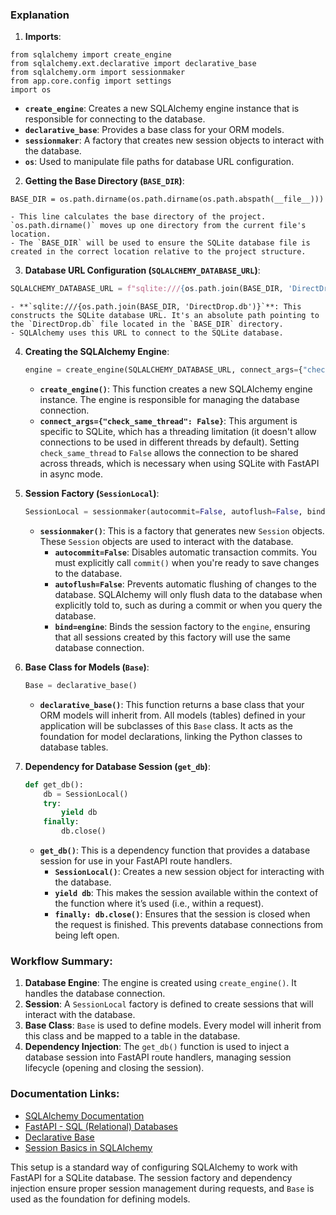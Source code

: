 
### Explanation

1. **Imports**:

```
from sqlalchemy import create_engine
from sqlalchemy.ext.declarative import declarative_base
from sqlalchemy.orm import sessionmaker
from app.core.config import settings
import os

```

- **`create_engine`**: Creates a new SQLAlchemy engine instance that is responsible for connecting to the database.
- **`declarative_base`**: Provides a base class for your ORM models.
- **`sessionmaker`**: A factory that creates new session objects to interact with the database.
- **`os`**: Used to manipulate file paths for database URL configuration.
2. **Getting the Base Directory (`BASE_DIR`)**:
    
```
BASE_DIR = os.path.dirname(os.path.dirname(os.path.abspath(__file__)))

```
    
    - This line calculates the base directory of the project. `os.path.dirname()` moves up one directory from the current file's location.
    - The `BASE_DIR` will be used to ensure the SQLite database file is created in the correct location relative to the project structure.
3. **Database URL Configuration (`SQLALCHEMY_DATABASE_URL`)**:
    
```python
SQLALCHEMY_DATABASE_URL = f"sqlite:///{os.path.join(BASE_DIR, 'DirectDrop.db')}"

```
    
    - **`sqlite:///{os.path.join(BASE_DIR, 'DirectDrop.db')}`**: This constructs the SQLite database URL. It's an absolute path pointing to the `DirectDrop.db` file located in the `BASE_DIR` directory.
    - SQLAlchemy uses this URL to connect to the SQLite database.
4. **Creating the SQLAlchemy Engine**:
    
    ```python
    engine = create_engine(SQLALCHEMY_DATABASE_URL, connect_args={"check_same_thread": False})
    
    ```
    
    - **`create_engine()`**: This function creates a new SQLAlchemy engine instance. The engine is responsible for managing the database connection.
    - **`connect_args={"check_same_thread": False}`**: This argument is specific to SQLite, which has a threading limitation (it doesn't allow connections to be used in different threads by default). Setting `check_same_thread` to `False` allows the connection to be shared across threads, which is necessary when using SQLite with FastAPI in async mode.
5. **Session Factory (`SessionLocal`)**:
    
    ```python
    SessionLocal = sessionmaker(autocommit=False, autoflush=False, bind=engine)
    
    ```
    
    - **`sessionmaker()`**: This is a factory that generates new `Session` objects. These `Session` objects are used to interact with the database.
        - **`autocommit=False`**: Disables automatic transaction commits. You must explicitly call `commit()` when you're ready to save changes to the database.
        - **`autoflush=False`**: Prevents automatic flushing of changes to the database. SQLAlchemy will only flush data to the database when explicitly told to, such as during a commit or when you query the database.
        - **`bind=engine`**: Binds the session factory to the `engine`, ensuring that all sessions created by this factory will use the same database connection.
6. **Base Class for Models (`Base`)**:
    
    ```python
    Base = declarative_base()
    
    ```
    
    - **`declarative_base()`**: This function returns a base class that your ORM models will inherit from. All models (tables) defined in your application will be subclasses of this `Base` class. It acts as the foundation for model declarations, linking the Python classes to database tables.
7. **Dependency for Database Session (`get_db`)**:
    
    ```python
    def get_db():
        db = SessionLocal()
        try:
            yield db
        finally:
            db.close()
    
    ```
    
    - **`get_db()`**: This is a dependency function that provides a database session for use in your FastAPI route handlers.
        - **`SessionLocal()`**: Creates a new session object for interacting with the database.
        - **`yield db`**: This makes the session available within the context of the function where it’s used (i.e., within a request).
        - **`finally: db.close()`**: Ensures that the session is closed when the request is finished. This prevents database connections from being left open.

### Workflow Summary:

1. **Database Engine**: The engine is created using `create_engine()`. It handles the database connection.
2. **Session**: A `SessionLocal` factory is defined to create sessions that will interact with the database.
3. **Base Class**: `Base` is used to define models. Every model will inherit from this class and be mapped to a table in the database.
4. **Dependency Injection**: The `get_db()` function is used to inject a database session into FastAPI route handlers, managing session lifecycle (opening and closing the session).

### Documentation Links:

- [SQLAlchemy Documentation](https://docs.sqlalchemy.org/en/14/core/engines.html)
- [FastAPI - SQL (Relational) Databases](https://fastapi.tiangolo.com/tutorial/sql-databases/)
- [Declarative Base](https://docs.sqlalchemy.org/en/14/orm/extensions/declarative/basic_use.html)
- [Session Basics in SQLAlchemy](https://docs.sqlalchemy.org/en/14/orm/session_basics.html)

This setup is a standard way of configuring SQLAlchemy to work with FastAPI for a SQLite database. The session factory and dependency injection ensure proper session management during requests, and `Base` is used as the foundation for defining models.